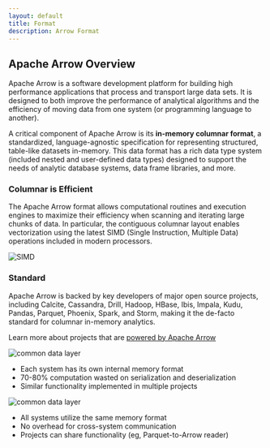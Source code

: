 ```yaml
---
layout: default
title: Format
description: Arrow Format
---
```

<!--
{% comment %}
Licensed to the Apache Software Foundation (ASF) under one or more
contributor license agreements.  See the NOTICE file distributed with
this work for additional information regarding copyright ownership.
The ASF licenses this file to you under the Apache License, Version 2.0
(the "License"); you may not use this file except in compliance with
the License.  You may obtain a copy of the License at

http://www.apache.org/licenses/LICENSE-2.0

Unless required by applicable law or agreed to in writing, software
distributed under the License is distributed on an "AS IS" BASIS,
WITHOUT WARRANTIES OR CONDITIONS OF ANY KIND, either express or implied.
See the License for the specific language governing permissions and
limitations under the License.
{% endcomment %}
-->

## Apache Arrow Overview

Apache Arrow is a software development platform for building high performance applications that process and transport large data sets. It is designed to both improve the performance of analytical algorithms and the efficiency of moving data from one system (or programming language to another).

A critical component of Apache Arrow is its **in-memory columnar format**, a standardized, language-agnostic specification for representing structured, table-like datasets in-memory. This data format has a rich data type system (included nested and user-defined data types) designed to support the needs of analytic database systems, data frame libraries, and more.

<div class="row mt-4">
  <div class="col-md-6">
    <h3>Columnar is Efficient</h3>
    <p>
      The Apache Arrow format allows computational routines and execution engines
      to maximize their efficiency when scanning and iterating large chunks of data.
      In particular, the contiguous columnar layout enables vectorization using
      the latest SIMD (Single Instruction, Multiple Data) operations included
      in modern processors.
    </p>
  </div>
  <div class="offset-md-1 col-md-5 mt-4">
    <img src="{{ site.baseurl }}/img/simd.png" alt="SIMD" class="img-fluid mx-auto" />
  </div>
</div>
<div class="row mt-4">
  <div class="col-md-6">
    <h3>Standard</h3>
      <p>Apache Arrow is backed by key developers of major open source projects, including Calcite, Cassandra, Drill, Hadoop, HBase, Ibis, Impala, Kudu, Pandas, Parquet, Phoenix, Spark, and Storm, making it the de-facto standard for columnar in-memory analytics.</p>
      <p>Learn more about projects that are <a href="{{ site.baseurl }}/powered_by/">powered by Apache Arrow</a></p>
  </div>
  <div class="offset-md-1 col-md-5 mt-4">
    <img src="{{ site.baseurl }}/img/copy.png" alt="common data layer" class="img-fluid mx-auto px-4 pb-4" />
    <ul>
        <li>Each system has its own internal memory format</li>
        <li>70-80% computation wasted on serialization and deserialization</li>
        <li>Similar functionality implemented in multiple projects</li>
    </ul>
    <img src="{{ site.baseurl }}/img/shared.png" alt="common data layer" class="img-fluid mx-auto" />
    <ul>
      <li>All systems utilize the same memory format</li>
      <li>No overhead for cross-system communication</li>
      <li>Projects can share functionality (eg, Parquet-to-Arrow reader)</li>
    </ul>
  </div>
</div>
